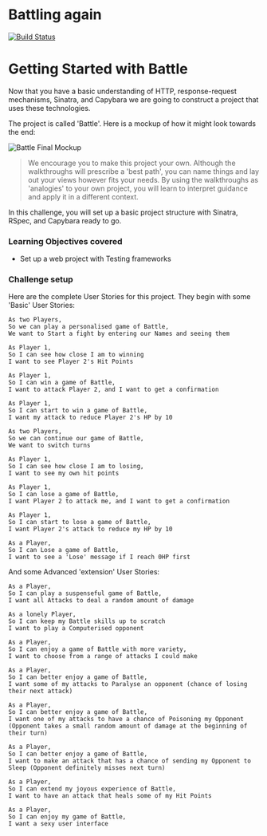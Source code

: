 # Battling again
[![Build Status](https://travis-ci.com/KOlofinmoyin/battling_again.svg?branch=master)](https://travis-ci.com/KOlofinmoyin/battling_again)

# Getting Started with Battle

Now that you have a basic understanding of HTTP, response-request mechanisms, Sinatra, and Capybara we are going to construct a project that uses these technologies.

The project is called 'Battle'. Here is a mockup of how it might look towards the end:

![Battle Final Mockup](./images/battle_final_mockup.png)

> We encourage you to make this project your own. Although the walkthroughs will prescribe a 'best path', you can name things and lay out your views however fits your needs. By using the walkthroughs as 'analogies' to your own project, you will learn to interpret guidance and apply it in a different context.

In this challenge, you will set up a basic project structure with Sinatra, RSpec, and Capybara ready to go.

### Learning Objectives covered
- Set up a web project with Testing frameworks

### Challenge setup

Here are the complete User Stories for this project. They begin with some 'Basic' User Stories:

```
As two Players,
So we can play a personalised game of Battle,
We want to Start a fight by entering our Names and seeing them

As Player 1,
So I can see how close I am to winning
I want to see Player 2's Hit Points

As Player 1,
So I can win a game of Battle,
I want to attack Player 2, and I want to get a confirmation

As Player 1,
So I can start to win a game of Battle,
I want my attack to reduce Player 2's HP by 10

As two Players,
So we can continue our game of Battle,
We want to switch turns

As Player 1,
So I can see how close I am to losing,
I want to see my own hit points

As Player 1,
So I can lose a game of Battle,
I want Player 2 to attack me, and I want to get a confirmation

As Player 1,
So I can start to lose a game of Battle,
I want Player 2's attack to reduce my HP by 10

As a Player,
So I can Lose a game of Battle,
I want to see a 'Lose' message if I reach 0HP first
```

And some Advanced 'extension' User Stories:

```
As a Player,
So I can play a suspenseful game of Battle,
I want all Attacks to deal a random amount of damage

As a lonely Player,
So I can keep my Battle skills up to scratch
I want to play a Computerised opponent

As a Player,
So I can enjoy a game of Battle with more variety,
I want to choose from a range of attacks I could make

As a Player,
So I can better enjoy a game of Battle,
I want some of my attacks to Paralyse an opponent (chance of losing their next attack)

As a Player,
So I can better enjoy a game of Battle,
I want one of my attacks to have a chance of Poisoning my Opponent (Opponent takes a small random amount of damage at the beginning of their turn)

As a Player,
So I can better enjoy a game of Battle,
I want to make an attack that has a chance of sending my Opponent to Sleep (Opponent definitely misses next turn)

As a Player,
So I can extend my joyous experience of Battle,
I want to have an attack that heals some of my Hit Points

As a Player,
So I can enjoy my game of Battle,
I want a sexy user interface
```
